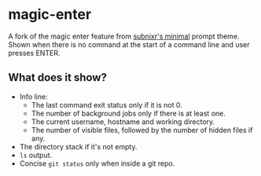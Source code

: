 magic-enter
===========

A fork of the magic enter feature from [subnixr's minimal] prompt theme. Shown
when there is no command at the start of a command line and user presses ENTER.

What does it show?
------------------

  * Info line:
    * The last command exit status only if it is not 0.
    * The number of background jobs only if there is at least one.
    * The current username, hostname and working directory.
    * The number of visible files, followed by the number of hidden files if any.
  * The directory stack if it's not empty.
  * `ls` output.
  * Concise `git status` only when inside a git repo.

[subnixr's minimal]: https://github.com/subnixr/minimal
